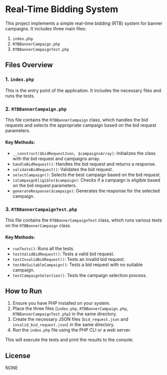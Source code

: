 # Real-Time Bidding System

This project implements a simple real-time bidding (RTB) system for banner campaigns. It includes three main files:

1. `index.php`
2. `RTBBannerCampaign.php`
3. `RTBBannerCampaignTest.php`

## Files Overview

### 1. `index.php`

This is the entry point of the application. It includes the necessary files and runs the tests.

### 2. `RTBBannerCampaign.php`

This file contains the `RTBBannerCampaign` class, which handles the bid requests and selects the appropriate campaign based on the bid request parameters.

#### Key Methods:

- `__construct($bidRequestJson, $campaignsArray)`: Initializes the class with the bid request and campaigns array.
- `handleBidRequest()`: Handles the bid request and returns a response.
- `validateBidRequest()`: Validates the bid request.
- `selectCampaign()`: Selects the best campaign based on the bid request.
- `isCampaignEligible($campaign)`: Checks if a campaign is eligible based on the bid request parameters.
- `generateResponse($campaign)`: Generates the response for the selected campaign.

### 3. `RTBBannerCampaignTest.php`

This file contains the `RTBBannerCampaignTest` class, which runs various tests on the `RTBBannerCampaign` class.

#### Key Methods:

- `runTests()`: Runs all the tests.
- `testValidBidRequest()`: Tests a valid bid request.
- `testInvalidBidRequest()`: Tests an invalid bid request.
- `testNoSuitableCampaign()`: Tests a bid request with no suitable campaign.
- `testCampaignSelection()`: Tests the campaign selection process.



## How to Run

1. Ensure you have PHP installed on your system.
2. Place the three files (`index.php`, `RTBBannerCampaign.php`, `RTBBannerCampaignTest.php`) in the same directory.
3. Create the necessary JSON files (`bid_request.json` and `invalid_bid_request.json`) in the same directory.
4. Run the `index.php` file using the PHP CLI or a web server.



This will execute the tests and print the results to the console.

## License
NONE